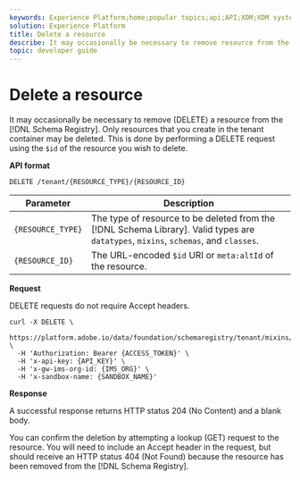 ```yaml
---
keywords: Experience Platform;home;popular topics;api;API;XDM;XDM system;;experience data model;Experience data model;Experience Data Model;data model;Data Model;schema registry;Schema Registry;delete
solution: Experience Platform
title: Delete a resource
describe: It may occasionally be necessary to remove resource from the Schema Registry. Only resources that you create in the tenant container may be deleted. This is done by performing a DELETE request using the $id of the resource you wish to delete.
topic: developer guide
---
```


# Delete a resource

It may occasionally be necessary to remove (DELETE) a resource from the [!DNL Schema Registry]. Only resources that you create in the tenant container may be deleted. This is done by performing a DELETE request using the `$id` of the resource you wish to delete.

**API format**

```http
DELETE /tenant/{RESOURCE_TYPE}/{RESOURCE_ID} 
```

| Parameter | Description |
| --- | --- |
| `{RESOURCE_TYPE}` | The type of resource to be deleted from the [!DNL Schema Library]. Valid types are `datatypes`, `mixins`, `schemas`, and `classes`. |
| `{RESOURCE_ID}` | The URL-encoded `$id` URI or `meta:altId` of the resource. |

**Request**

DELETE requests do not require Accept headers.

```SHELL
curl -X DELETE \
  https://platform.adobe.io/data/foundation/schemaregistry/tenant/mixins/https%3A%2F%2Fns.adobe.com%2F{TENANT_ID}%2Fmixins%2F4fbd5368aa67f0e74d5838f67694c867 \
  -H 'Authorization: Bearer {ACCESS_TOKEN}' \
  -H 'x-api-key: {API_KEY}' \
  -H 'x-gw-ims-org-id: {IMS_ORG}' \
  -H 'x-sandbox-name: {SANDBOX_NAME}'
```

**Response**

A successful response returns HTTP status 204 (No Content) and a blank body. 

You can confirm the deletion by attempting a lookup (GET) request to the resource. You will need to include an Accept header in the request, but should receive an HTTP status 404 (Not Found) because the resource has been removed from the [!DNL Schema Registry].